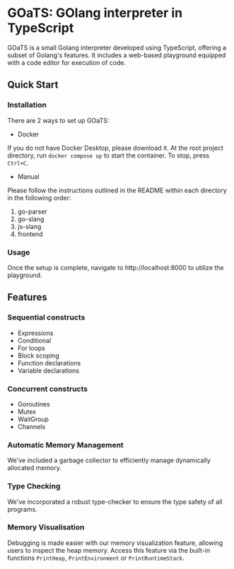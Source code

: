 # GOaTS: GOlang interpreter in TypeScript

GOaTS is a small Golang interpreter developed using TypeScript, offering a subset of Golang's features. 
It includes a web-based playground equipped with a code editor for execution of code.

## Quick Start

### Installation

There are 2 ways to set up GOaTS:

- Docker

If you do not have Docker Desktop, please download it. 
At the root project directory, run `docker compose up` to start the container.
To stop, press `Ctrl+C`.

- Manual

Please follow the instructions outlined in the README 
within each directory in the following order:
  1. go-parser
  2. go-slang
  3. js-slang
  4. frontend


### Usage
Once the setup is complete, navigate to http://localhost:8000 to utilize the playground.

## Features

### Sequential constructs
- Expressions
- Conditional
- For loops
- Block scoping
- Function declarations
- Variable declarations

### Concurrent constructs
- Goroutines
- Mutex
- WaitGroup
- Channels

### Automatic Memory Management
We've included a garbage collector to efficiently manage dynamically allocated memory.

### Type Checking
We've incorporated a robust type-checker to ensure the type safety of all programs.

### Memory Visualisation
Debugging is made easier with our memory visualization feature, allowing users to inspect the heap memory. 
Access this feature via the built-in functions `PrintHeap`, `PrintEnvironment` or `PrintRuntimeStack`.